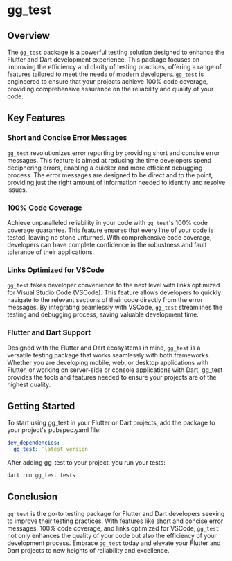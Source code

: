 # gg_test

## Overview

The `gg_test` package is a powerful testing solution designed to enhance the
Flutter and Dart development experience. This package focuses on improving the
efficiency and clarity of testing practices, offering a range of features
tailored to meet the needs of modern developers. `gg_test` is engineered to ensure
that your projects achieve 100% code coverage, providing comprehensive assurance
on the reliability and quality of your code.

## Key Features

### Short and Concise Error Messages

`gg_test` revolutionizes error reporting by providing short and concise error
messages. This feature is aimed at reducing the time developers spend
deciphering errors, enabling a quicker and more efficient debugging process. The
error messages are designed to be direct and to the point, providing just the
right amount of information needed to identify and resolve issues.

### 100% Code Coverage

Achieve unparalleled reliability in your code with `gg_test`'s 100% code
coverage guarantee. This feature ensures that every line of your code is tested,
leaving no stone unturned. With comprehensive code coverage, developers can have
complete confidence in the robustness and fault tolerance of their applications.

### Links Optimized for VSCode

`gg_test` takes developer convenience to the next level with links optimized for
Visual Studio Code (VSCode). This feature allows developers to quickly navigate
to the relevant sections of their code directly from the error messages. By
integrating seamlessly with VSCode, `gg_test` streamlines the testing and
debugging process, saving valuable development time.

### Flutter and Dart Support

Designed with the Flutter and Dart ecosystems in mind, `gg_test` is a versatile
testing package that works seamlessly with both frameworks. Whether you are
developing mobile, web, or desktop applications with Flutter, or working on
server-side or console applications with Dart, gg_test provides the tools and
features needed to ensure your projects are of the highest quality.

## Getting Started

To start using gg_test in your Flutter or Dart projects, add the package to your
project's pubspec.yaml file:

```yaml
dev_dependencies:
  gg_test: ^latest_version
```

After adding gg_test to your project, you run your tests:

```bash
dart run gg_test tests
```

## Conclusion

`gg_test` is the go-to testing package for Flutter and Dart developers seeking
to improve their testing practices. With features like short and concise error
messages, 100% code coverage, and links optimized for VSCode, `gg_test` not only
enhances the quality of your code but also the efficiency of your development
process. Embrace `gg_test` today and elevate your Flutter and Dart projects to
new heights of reliability and excellence.
